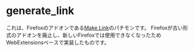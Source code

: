 # generate_link
これは、Firefoxのアドオンである[Make Link](https://github.com/roryparle/Make-Link)のパチモンです。
Firefoxが古い形式のアドオンを廃止し、新しいFirefoxでは使用できなくなったためWebExtensionsベースで実装したものです。
